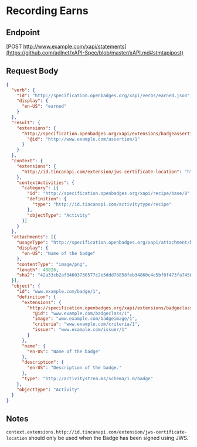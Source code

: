 # Recording Earns
## Endpoint
[POST http://www.example.com/xapi/statements](https://github.com/adlnet/xAPI-Spec/blob/master/xAPI.md#stmtapipost)

## Request Body
```json
{
  "verb": {
    "id": "http://specification.openbadges.org/xapi/verbs/earned.json",
    "display": {
      "en-US": "earned"
    }
  },
  "result": {
    "extensions": {
      "http://specification.openbadges.org/xapi/extensions/badgeassertion.json": {
        "@id": "http://www.example.com/assertion/1"
      }
    }
  },
  "context": {
    "extensions": {
      "http://id.tincanapi.com/extension/jws-certificate-location": "http://www.example.com/cert.pem"
    },
    "contextActivities": {
      "category": [{
        "id": "http://specification.openbadges.org/xapi/recipe/base/0",
        "definition": {
          "type": "http://id.tincanapi.com/activitytype/recipe"
        },
        "objectType": "Activity"
      }]
    }
  },
  "attachments": [{
    "usageType": "http://specification.openbadges.org/xapi/attachment/badge.json",
    "display": {
      "en-US": "Name of the badge"
    },
    "contentType": "image/png",
    "length": 48826,
    "sha2": "42a33cb2af34603730577c2e5ddd78858feb34860c4e5bf0f473fa7456d3994a"
  }],
  "object": {
    "id": "www.example.com/badge/1",
    "definition": {
      "extensions": {
        "http://specification.openbadges.org/xapi/extensions/badgeclass.json": {
          "@id": "www.example.com/badgeclass/1",
          "image": "www.example.com/badgeimage/1",
          "criteria": "www.example.com/criteria/1",
          "issuer": "www.example.com/issuer/1"
        }
      },
      "name": {
        "en-US": "Name of the badge"
      },
      "description": {
        "en-US": "Description of the badge."
      },
      "type": "http://activitystrea.ms/schema/1.0/badge"
    },
    "objectType": "Activity"
  }
}
```

## Notes
`context.extensions.http://id.tincanapi.com/extension/jws-certificate-location` should only be used when the Badge has been signed using JWS.`
